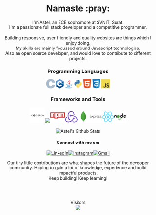 <h1 align="center">Namaste :pray:</h1>

 <p align="center">
    I'm Astel, an ECE sophomore at SVNIT, Surat. <br>
    I'm a passionate full stack developer and a competitive programmer. <br><br>
    Building responsive, user friendly and quality websites are things which I enjoy doing.<br>
    My skills are mainly focussed around Javascript technologies.<br>
    Also an open source developer, and would love to contribute to different projects.<br>
 </p>
 
 
 
<h3 align="center">Programming Languages</h3>

<p align="center">
 <img src = 'https://raw.githubusercontent.com/devicons/devicon/master/icons/c/c-original.svg' width='30'/><img src = 'https://raw.githubusercontent.com/devicons/devicon/master/icons/cplusplus/cplusplus-original.svg' width='30'/><img src = 'https://raw.githubusercontent.com/devicons/devicon/master/icons/java/java-original.svg' height='30'/><img src = 'https://raw.githubusercontent.com/devicons/devicon/master/icons/python/python-original.svg' width='30'/><img src = 'https://raw.githubusercontent.com/devicons/devicon/master/icons/html5/html5-original.svg' width='30'/><img src = 'https://raw.githubusercontent.com/devicons/devicon/master/icons/css3/css3-original.svg' width='30'/><img src = 'https://raw.githubusercontent.com/devicons/devicon/master/icons/javascript/javascript-original.svg' width='30'/>
</p>

<h3 align="center">Frameworks and Tools</h3>
<p align="center">         
 <img src = 'https://raw.githubusercontent.com/devicons/devicon/master/icons/codepen/codepen-original-wordmark.svg' width='50'/><img src = 'https://github.com/MarikIshtar007/MarikIshtar007/blob/master/images/git.svg' width='40'/><img src = 'https://raw.githubusercontent.com/devicons/devicon/master/icons/npm/npm-original-wordmark.svg' width='50'/><img src = 'https://raw.githubusercontent.com/devicons/devicon/master/icons/redux/redux-original.svg' width='40'/><img src = 'https://raw.githubusercontent.com/devicons/devicon/master/icons/mongodb/mongodb-original.svg' width='40'/><img src = 'https://raw.githubusercontent.com/devicons/devicon/master/icons/express/express-original-wordmark.svg' width='40'/><img src = 'https://raw.githubusercontent.com/devicons/devicon/master/icons/react/react-original.svg' width='40'/><img src = 'https://raw.githubusercontent.com/devicons/devicon/master/icons/nodejs/nodejs-original-wordmark.svg' width='40'/>
</p>
 
 <p align="center">
    <img align="center" src="https://github-readme-stats.vercel.app/api?username=astonizer&bg_color=70,0f0c29,302b63,24243e&title_color=fff&text_color=fff" alt="Astel's Github Stats">
 </p>
 
 
 <h4 align="center">Connect with me on:</h4>
 
 <p align="center"> 
   <a href="https://www.linkedin.com/in/astel-thottankara-39289919b/"><img src="https://img.icons8.com/color/48/000000/linkedin.png" alt="LinkedIn"></a><a href="https://www.instagram.com/_ash009_/"><img src="https://img.icons8.com/color/48/000000/instagram.png" alt="Instagram"></a><a href="mailto:asteltb09@gmail.com"><img src="https://img.icons8.com/fluent/48/000000/gmail.png" alt="Gmail"></a>
 </p>
 
 <p align="center"> 
  Our tiny little contributions are what shapes the future of the deveoper community. Hoping to gain a lot of knowledge, experience and build impactful products.<br> Keep building! Keep learning! 
</p>

<br>
<br>
 <p align="center"> 
  Visitors<br>
  <img src="https://profile-counter.glitch.me/astonizer/count.svg" />
</p>
